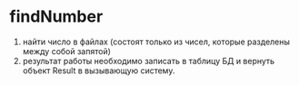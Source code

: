 # findNumber

1. найти число в файлах (состоят только из чисел, которые разделены между собой запятой)
2. результат работы необходимо записать в таблицу БД и вернуть объект Result в вызывающую систему.

